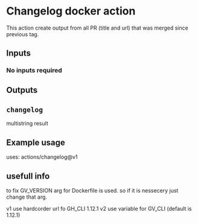 # Changelog docker action

This action create output from all PR (title and url) that was merged since previous tag.

## Inputs

### No inputs required

## Outputs

## `changelog`

multistring result

## Example usage

uses: actions/changelog@v1

## usefull info
to fix GV_VERSION arg for Dockerfile is used. so if it is nessecery just change that arg.

v1 use hardcorder url fo GH_CLI 1.12.1
v2 use variable for GV_CLI (default is 1.12.1)